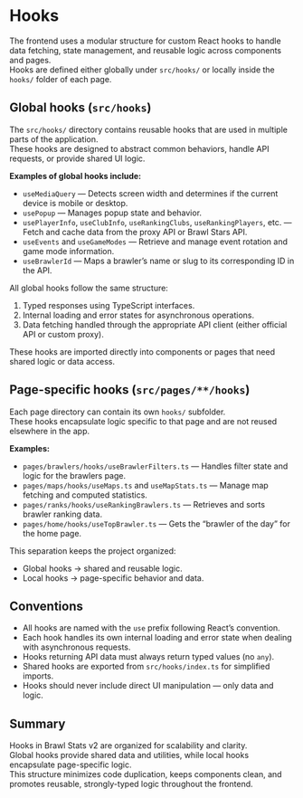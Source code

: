 # Hooks

The frontend uses a modular structure for custom React hooks to handle data fetching, state management, and reusable logic across components and pages.  
Hooks are defined either globally under `src/hooks/` or locally inside the `hooks/` folder of each page.

## Global hooks (`src/hooks`)

The `src/hooks/` directory contains reusable hooks that are used in multiple parts of the application.  
These hooks are designed to abstract common behaviors, handle API requests, or provide shared UI logic.

**Examples of global hooks include:**

- `useMediaQuery` — Detects screen width and determines if the current device is mobile or desktop.
- `usePopup` — Manages popup state and behavior.
- `usePlayerInfo`, `useClubInfo`, `useRankingClubs`, `useRankingPlayers`, etc. — Fetch and cache data from the proxy API or Brawl Stars API.
- `useEvents` and `useGameModes` — Retrieve and manage event rotation and game mode information.
- `useBrawlerId` — Maps a brawler’s name or slug to its corresponding ID in the API.

All global hooks follow the same structure:

1. Typed responses using TypeScript interfaces.
2. Internal loading and error states for asynchronous operations.
3. Data fetching handled through the appropriate API client (either official API or custom proxy).

These hooks are imported directly into components or pages that need shared logic or data access.

## Page-specific hooks (`src/pages/**/hooks`)

Each page directory can contain its own `hooks/` subfolder.  
These hooks encapsulate logic specific to that page and are not reused elsewhere in the app.

**Examples:**

- `pages/brawlers/hooks/useBrawlerFilters.ts` — Handles filter state and logic for the brawlers page.
- `pages/maps/hooks/useMaps.ts` and `useMapStats.ts` — Manage map fetching and computed statistics.
- `pages/ranks/hooks/useRankingBrawlers.ts` — Retrieves and sorts brawler ranking data.
- `pages/home/hooks/useTopBrawler.ts` — Gets the “brawler of the day” for the home page.

This separation keeps the project organized:

- Global hooks → shared and reusable logic.
- Local hooks → page-specific behavior and data.

## Conventions

- All hooks are named with the `use` prefix following React’s convention.
- Each hook handles its own internal loading and error state when dealing with asynchronous requests.
- Hooks returning API data must always return typed values (no `any`).
- Shared hooks are exported from `src/hooks/index.ts` for simplified imports.
- Hooks should never include direct UI manipulation — only data and logic.

## Summary

Hooks in Brawl Stats v2 are organized for scalability and clarity.  
Global hooks provide shared data and utilities, while local hooks encapsulate page-specific logic.  
This structure minimizes code duplication, keeps components clean, and promotes reusable, strongly-typed logic throughout the frontend.
